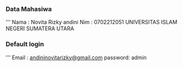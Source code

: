 ### Data Mahasiwa 
'''
Nama : Novita Rizky andini
Nim  : 0702212051
UNIVERSITAS ISLAM NEGERI SUMATERA UTARA 



### Default login
'''
Email   : andininovitarizky@gmail.com
password: admin

